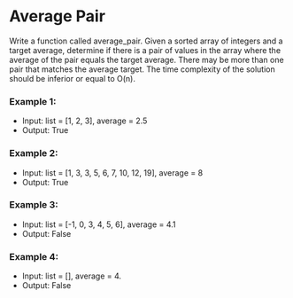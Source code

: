 # Average Pair
Write a function called average_pair. Given a sorted array of integers and a target
average, determine if there is a pair of values in the array where the average of
the pair equals the target average. There may be more than one pair that matches
the average target. The time complexity of the solution should be inferior or equal to O(n).


### Example 1:
* Input: list = [1, 2, 3], average = 2.5
* Output: True

### Example 2:
* Input: list = [1, 3, 3, 5, 6, 7, 10, 12, 19], average = 8
* Output: True

### Example 3:
* Input: list = [-1, 0, 3, 4, 5, 6], average = 4.1
* Output: False

### Example 4:
* Input: list = [], average = 4.
* Output: False

